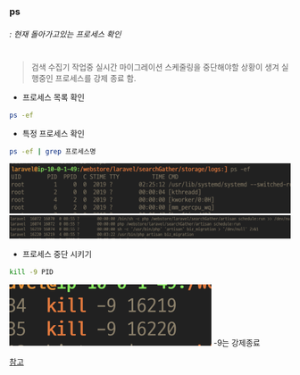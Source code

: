 ### ps 
###### : 현재 돌아가고있는 프로세스 확인

#
> 검색 수집기 작업중 실시간 마이그레이션 스케줄링을 중단해야할 상황이 생겨 
> 실행중인 프로세스를 강제 종료 함.

- 프로세스 목록 확인
```bash
ps -ef 
```

- 특정 프로세스 확인
```bash
ps -ef | grep 프로세스명 
```
![출력 화면](../img/command_ps1.png)
![출력 화면](../img/command_pid.png)


- 프로세스 중단 시키기 
```bash
kill -9 PID
```
![출력 화면](../img/command_kill.png)
-9는 강제종료 


[참고](https://yang1650.tistory.com/110)
